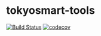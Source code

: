 # tokyosmart-tools

[![Build Status](https://travis-ci.org/ohtake/tokyosmart-tools.svg?branch=master)](https://travis-ci.org/ohtake/tokyosmart-tools)
[![codecov](https://codecov.io/gh/ohtake/tokyosmart-tools/branch/master/graph/badge.svg)](https://codecov.io/gh/ohtake/tokyosmart-tools)
